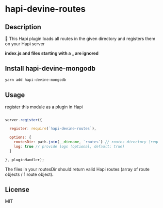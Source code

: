 # hapi-devine-routes

## Description

🔧 This Hapi plugin loads all routes in the given directory and registers them on your Hapi server

**index.js and files starting with a _ are ignored**

## Install hapi-devine-mongodb

```bash
yarn add hapi-devine-mongodb
```

## Usage

register this module as a plugin in Hapi

```js

server.register({

  register: require(`hapi-devine-routes`),

  options: {
    routesDir: path.join(__dirname, `routes`) // routes directory (required)
    log: true // provide logs (optional, default: true)
  }

}, pluginHandler);

```

The files in your routesDir should return valid Hapi routes (array of route objects / 1 route object).

## License

MIT
